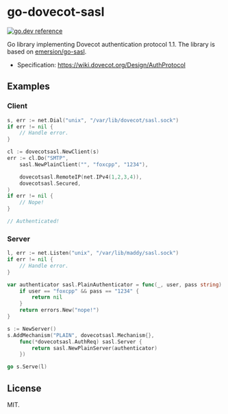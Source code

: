 # go-dovecot-sasl

[![go.dev reference](https://img.shields.io/badge/go.dev-reference-007d9c?style=flat-square)](https://pkg.go.dev/github.com/foxcpp/go-dovecot-sasl)

Go library implementing Dovecot authentication protocol 1.1.
The library is based on
[emersion/go-sasl](https://github.com/emersion/go-sasl).

* Specification: https://wiki.dovecot.org/Design/AuthProtocol 

## Examples

### Client

```go
s, err := net.Dial("unix", "/var/lib/dovecot/sasl.sock")
if err != nil {
    // Handle error.
}

cl := dovecotsasl.NewClient(s)
err := cl.Do("SMTP", 
    sasl.NewPlainClient("", "foxcpp", "1234"), 

    dovecotsasl.RemoteIP(net.IPv4(1,2,3,4)),
    dovecotsasl.Secured,
)
if err != nil {
    // Nope!
}

// Authenticated!
```

### Server

```go
l, err := net.Listen("unix", "/var/lib/maddy/sasl.sock")
if err != nil {
    // Handle error.
}

var authenticator sasl.PlainAuthenticator = func(_, user, pass string) error {
    if user == "foxcpp" && pass == "1234" {
        return nil
    }
    return errors.New("nope!")
}

s := NewServer()
s.AddMechanism("PLAIN", dovecotsasl.Mechanism{}, 
    func(*dovecotsasl.AuthReq) sasl.Server {
        return sasl.NewPlainServer(authenticator)
    })

go s.Serve(l)
```

## License

MIT.
